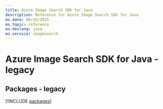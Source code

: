 ```yaml
---
title: Azure Image Search SDK for Java
description: Reference for Azure Image Search SDK for Java
ms.date: 06/26/2025
ms.topic: reference
ms.devlang: java
ms.service: imagesearch
---
```

# Azure Image Search SDK for Java - legacy
## Packages - legacy
[!INCLUDE [packages](image-search-index.md)]